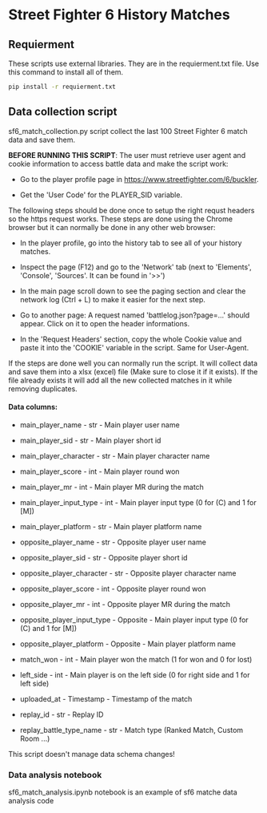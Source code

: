 # Street Fighter 6 History Matches

## Requierment

These scripts use external libraries. They are in the requierment.txt file.
Use this command to install all of them.

```cmd
pip install -r requierment.txt
```

## Data collection script

sf6_match_collection.py script collect the last 100 Street Fighter 6 match data and save them.

**BEFORE RUNNING THIS SCRIPT**: The user must retrieve user agent and cookie information to access
battle data and make the script work:

- Go to the player profile page in https://www.streetfighter.com/6/buckler. 

- Get the 'User Code' for the PLAYER_SID variable.

The following steps should be done once to setup the right requst headers so the https request works.
These steps are done using the Chrome browser but it can normally be done in any other web browser:

- In the player profile, go into the history tab to see all of your history matches.

- Inspect the page (F12) and go to 
  the 'Network' tab (next to 'Elements', 'Console', 'Sources'. It can be found in '>>')
  
- In the main page scroll down to see the paging section and 
  clear the network log (Ctrl + L) to make it easier for the next step.

- Go to another page: A request named 'battlelog.json?page=...' should appear. 
  Click on it to open the header informations.

- In the 'Request Headers' section, copy the whole Cookie value and paste it 
  into the 'COOKIE' variable in the script. Same for User-Agent.

If the steps are done well you can normally run the script. It will collect data and save them into a
xlsx (excel) file (Make sure to close it if it exists). 
If the file already exists it will add all the new collected matches in it 
while removing duplicates.

#### Data columns: 

- main_player_name - str - Main player user name
- main_player_sid - str - Main player short id
- main_player_character - str - Main player character name
- main_player_score - int - Main player round won
- main_player_mr - int - Main player MR during the match
- main_player_input_type - int - Main player input type (0 for (C) and 1 for [M])
- main_player_platform - str - Main player platform name

- opposite_player_name - str - Opposite player user name
- opposite_player_sid - str - Opposite player short id
- opposite_player_character - str - Opposite player character name
- opposite_player_score - int - Opposite player round won
- opposite_player_mr - int - Opposite player MR during the match
- opposite_player_input_type - Opposite - Main player input type (0 for (C) and 1 for [M])
- opposite_player_platform - Opposite - Main player platform name

- match_won - int - Main player won the match (1 for won and 0 for lost)
- left_side - int - Main player is on the left side (0 for right side and 1 for left side)
- uploaded_at - Timestamp - Timestamp of the match
- replay_id - str - Replay ID
- replay_battle_type_name - str - Match type (Ranked Match, Custom Room ...)

This script doesn't manage data schema changes!

### Data analysis notebook

sf6_match_analysis.ipynb notebook is an example of sf6 matche data analysis code
